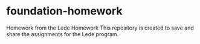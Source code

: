 # foundation-homework
Homework from the Lede Homework
This repository is created to save and share the assignments for the Lede program.
